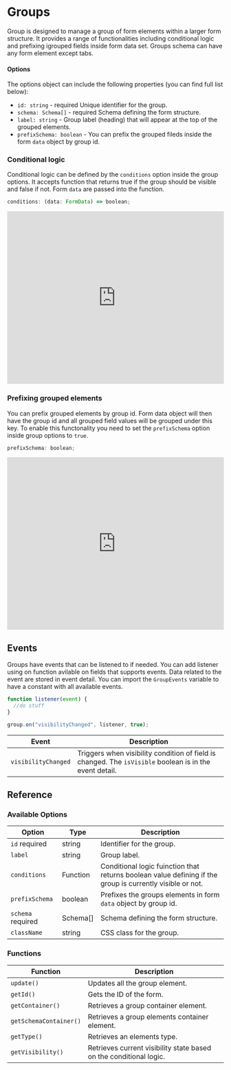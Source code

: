 # Groups

Group is designed to manage a group of form elements within a larger form structure. It provides a range of functionalities including conditional logic and prefixing igrouped fields inside form data set. Groups schema can have any form element except tabs.

#### Options

The options object can include the following properties (you can find full list below):

- `id: string` - <span class="badge warning">required</span> Unique identifier for the group.
- `schema: Schema[]` - <span class="badge warning">required</span> Schema defining the form structure.
- `label: string` - Group label (heading) that will appear at the top of the grouped elements.
- `prefixSchema: boolean` - You can prefix the grouped fileds inside the form `data` object by group id.

### Conditional logic

Conditional logic can be defined by the `conditions` option inside the group options. It accepts function that returns true if the group should be visible and false if not. Form `data` are passed into the function.

```js
conditions: (data: FormData) => boolean;
```

<iframe height="400" style="width: 100%;" scrolling="no" title="Untitled" src="https://codepen.io/trilmatic/embed/gOqygVM?default-tab=js%2Cresult" frameborder="no" loading="lazy" allowtransparency="true" allowfullscreen="true">
  See the Pen <a href="https://codepen.io/trilmatic/pen/gOqygVM">
  Untitled</a> by Trilmatic (<a href="https://codepen.io/trilmatic">@trilmatic</a>)
  on <a href="https://codepen.io">CodePen</a>.
</iframe>

### Prefixing grouped elements

You can prefix grouped elements by group id. Form data object will then have the group id and all grouped field values will be grouped under this key. To enable this functonality you need to set the `prefixSchema` option inside group options to `true`.

```js
prefixSchema: boolean;
```

<iframe height="400" style="width: 100%;" scrolling="no" title="forms.js - group example" src="https://codepen.io/trilmatic/embed/ZEwZWaW?default-tab=js%2Cresult" frameborder="no" loading="lazy" allowtransparency="true" allowfullscreen="true">
  See the Pen <a href="https://codepen.io/trilmatic/pen/ZEwZWaW">
  forms.js - group example</a> by Trilmatic (<a href="https://codepen.io/trilmatic">@trilmatic</a>)
  on <a href="https://codepen.io">CodePen</a>.
</iframe>

## Events

Groups have events that can be listened to if needed. You can add listener using on function avilable on fields that supports events. Data related to the event are stored in event detail. You can import the `GroupEvents` variable to have a constant with all available events.

```js
function listener(event) {
  //do stuff
}

group.on("visibilityChanged", listener, true);
```

<table>
  <thead>
    <tr>
      <th>Event</th>
      <th>Description</th>
    </tr>
  </thead>
  <tbody>
    <tr>
      <td><code>visibilityChanged</code></td>
      <td>Triggers when visibility condition of field is changed. The <code>isVisible</code> boolean is in the event detail.</td>
    </tr>
  </tbody>
</table>

## Reference

### Available Options

<table>
  <thead>
    <tr>
      <th>Option</th>
      <th>Type</th>
      <th>Description</th>
    </tr>
  </thead>
  <tbody>
    <tr>
      <td><code>id</code> <span class="badge warning">required</span></td>
      <td>string</td>
      <td>Identifier for the group.</td>
    </tr>
    <tr>
      <td><code>label</code></td>
      <td>string</td>
      <td>Group label.</td>
    </tr>
    <tr>
      <td><code>conditions</code></td>
      <td>Function</td>
      <td>Conditional logic fuinction that returns boolean value defining if the group is currently visible or not.</td>
    </tr>
    <tr>
      <td><code>prefixSchema</code></td>
      <td>boolean</td>
      <td>Prefixes the groups elements in form <code>data</code> object by group id.</td>
    </tr>
    <tr>
      <td><code>schema</code> <span class="badge warning">required</span></td>
      <td>Schema[]</td>
      <td>Schema defining the form structure.</td>
    </tr>
    <tr>
      <td><code>className</code></td>
      <td>string</td>
      <td>CSS class for the group.</td>
    </tr>
  </tbody>
</table>

### Functions

<table>
  <thead>
    <tr>
      <th>Function</th>
      <th>Description</th>
    </tr>
  </thead>
  <tbody>
    <tr>
      <td><code>update()</code></td>
      <td>Updates all the group element.</td>
    </tr>
    <tr>
      <td><code>getId()</code></td>
      <td>Gets the ID of the form.</td>
    </tr>
    <tr>
      <td><code>getContainer()</code></td>
      <td>Retrieves a group container element.</td>
    </tr>
    <tr>
      <td><code>getSchemaContainer()</code></td>
      <td>Retrieves a group elements container element.</td>
    </tr>
    <tr>
      <td><code>getType()</code></td>
      <td>Retrieves an elements type.</td>
    </tr>
    <tr>
      <td><code>getVisibility()</code></td>
      <td>Retrieves current visibility state based on the conditional logic.</td>
    </tr>
  </tbody>
</table>
